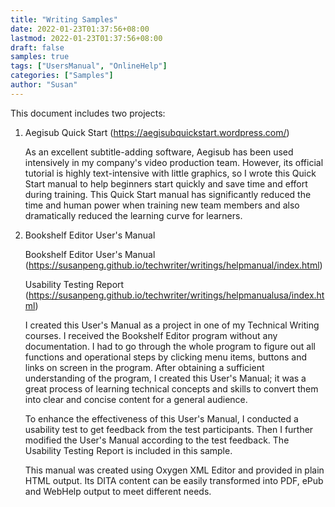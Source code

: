 ```yaml
---
title: "Writing Samples"
date: 2022-01-23T01:37:56+08:00
lastmod: 2022-01-23T01:37:56+08:00
draft: false
samples: true
tags: ["UsersManual", "OnlineHelp"]
categories: ["Samples"]
author: "Susan"
---
```

This document includes two projects:

1. Aegisub Quick Start (https://aegisubquickstart.wordpress.com/)

   As an excellent subtitle-adding software, Aegisub has been used intensively in my company's video production team. However, its official tutorial is highly text-intensive with little graphics, so I wrote this Quick Start manual to help beginners start quickly and save time and effort during training.  This Quick Start manual has significantly reduced the time and human power when training new team members and also dramatically reduced the learning curve for learners.

2. Bookshelf Editor User's Manual

   Bookshelf Editor User's Manual 
   (https://susanpeng.github.io/techwriter/writings/helpmanual/index.html)
   
   Usability Testing Report (https://susanpeng.github.io/techwriter/writings/helpmanualusa/index.html)

   I created this User's Manual as a project in one of my Technical Writing courses. I received the Bookshelf Editor program without any documentation. I had to go through the whole program to figure out all functions and operational steps by clicking menu items, buttons and links on screen in the program. After obtaining a sufficient understanding of the program, I created this User's Manual; it was a great process of learning technical concepts and skills to convert them into clear and concise content for a general audience.

   To enhance the effectiveness of this User's Manual, I conducted a usability test to get feedback from the test participants. Then I further modified the User's Manual according to the test feedback. The Usability Testing Report is included in this sample.

   This manual was created using Oxygen XML Editor and provided in plain HTML output. Its DITA content can be easily transformed into PDF, ePub and WebHelp output to meet different needs.
